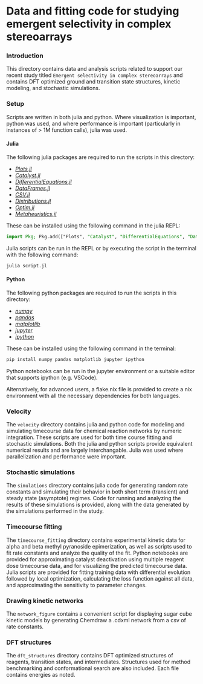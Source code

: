 # Data and fitting code for studying emergent selectivity in complex stereoarrays

### Introduction

This directory contains data and analysis scripts related to support our recent study titled `Emergent selectivity in complex stereoarrays` and contains DFT optimized ground and transition state structures, kinetic modeling, and stochastic simulations.

### Setup

Scripts are written in both julia and python. Where visualization is important, python was used, and where performance is important (particularly in instances of > 1M function calls), julia was used.

#### Julia
The following julia packages are required to run the scripts in this directory:
* *[Plots.jl](https://github.com/JuliaPlots/Plots.jl)* 
* *[Catalyst.jl](https://github.com/SciML/Catalyst.jl)*
* *[DifferentialEquations.jl](https://github.com/SciML/DifferentialEquations.jl)*
* *[DataFrames.jl](https://github.com/JuliaData/DataFrames.jl)*
* *[CSV.jl](https://github.com/JuliaData/CSV.jl)*
* *[Distributions.jl](https://github.com/JuliaStats/Distributions.jl)*
* *[Optim.jl](https://github.com/JuliaNLSolvers/Optim.jl)*
* *[Metaheuristics.jl](https://github.com/jmejia8/Metaheuristics.jl)*

These can be installed using the following command in the julia REPL:
```julia
import Pkg; Pkg.add(["Plots", "Catalyst", "DifferentialEquations", "DataFrames", "CSV", "Distributions", "Optim", "Metaheuristics"])
```

Julia scripts can be run in the REPL or by executing the script in the terminal with the following command:
```bash
julia script.jl
```

#### Python
The following python packages are required to run the scripts in this directory:
* *[numpy](https://numpy.org/)*
* *[pandas](https://pandas.pydata.org/)*
* *[matplotlib](https://matplotlib.org/)*
* *[jupyter](https://jupyter.org/)*
* *[ipython](https://ipython.org/)*

These can be installed using the following command in the terminal:
```bash
pip install numpy pandas matplotlib jupyter ipython
```

Python notebooks can be run in the jupyter environment or a suitable editor that supports ipython (e.g. VSCode).

Alternatively, for advanced users, a flake.nix file is provided to create a nix environment with all the necessary dependencies for both languages.

### Velocity

The `velocity` directory contains julia and python code for modeling and simulating timecourse data for chemical reaction networks by numeric integration. These scripts are used for both time course fitting and stochastic simulations. Both the julia and python scripts provide equivalent numerical results and are largely interchangable. Julia was used where parallelization and performance were important.

### Stochastic simulations

The `simulations` directory contains julia code for generating random rate constants and simulating their behavior in both short term (transient) and steady state (asymptote) regimes. Code for running and analyzing the results of these simulations is provided, along with the data generated by the simulations performed in the study.

### Timecourse fitting

The `timecourse_fitting` directory contains experimental kinetic data for alpha and beta methyl pyranoside epimerization, as well as scripts used to fit rate constants and analyze the quality of the fit. Python notebooks are provided for approximating catalyst deactivation using multiple reagent dose timecourse data, and for visualizing the predicted timecourse data. Julia scripts are provided for fitting training data with differential evolution followed by local optimization, calculating the loss function against all data, and approximating the sensitivity to parameter changes.

### Drawing kinetic networks

The `network_figure` contains a convenient script for displaying sugar cube kinetic models by generating Chemdraw a .cdxml network from a csv of rate constants.

### DFT structures

The `dft_structures` directory contains DFT optimized structures of reagents, transition states, and intermediates. Structures used for method benchmarking and conformational search are also included. Each file contains energies as noted.
